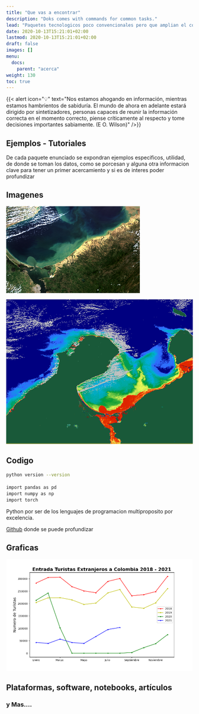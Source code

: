 ```yaml
---
title: "Que vas a encontrar"
description: "Doks comes with commands for common tasks."
lead: "Paquetes tecnologicos poco convencionales pero que amplian el conocimiento y pueden brindar informacion valiosa de costas-playas y todo lo que pueda girar en torno a ellas."
date: 2020-10-13T15:21:01+02:00
lastmod: 2020-10-13T15:21:01+02:00
draft: false
images: []
menu:
  docs:
    parent: "acerca"
weight: 130
toc: true
---
```


{{< alert icon="💡" text="Nos estamos ahogando en información, mientras estamos hambrientos de sabiduría. El mundo de ahora en adelante estará dirigido por sintetizadores, personas capaces de reunir la información correcta en el momento correcto, piense críticamente al respecto y tome decisiones importantes sabiamente. (E O. Wilson)" />}}


## Ejemplos - Tutoriales

De cada paquete enunciado se expondran ejemplos especificos, utilidad, de donde se toman los datos, como se porcesan y alguna otra informacion clave para tener un primer acercamiento y si es de interes poder profundizar

## Imagenes

![](color.png "Producto de Sentinel 3 (Satelite de la ESA) para procesar a una imagen Ocean Color o colores del oceano, donde es posible conocer concentraciones de clorofila o la cantidad de material total suspendido")

![](clorofila.PNG "Producto con concetraciones de clorofila procesado en SNAP que es el software para manipular imagenes sentinel")


## Codigo

```bash
python version --version

import pandas as pd
import numpy as np
import torch
```

Python por ser de los lenguajes de programacion multiproposito por excelencia.

[Github](https://github.com/grammaloreto) donde se puede profundizar

## Graficas

![](grafica.png "Una imagen puede decir mas que muchas palabras")

## Plataformas, software, notebooks, artículos

### y Mas....

